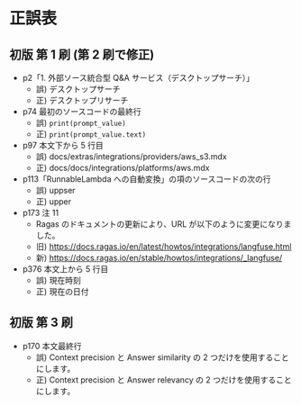 # 正誤表

## 初版 第 1 刷 (第 2 刷で修正)

- p2「1. 外部ソース統合型 Q&A サービス（デスクトップサーチ）」
  - 誤) デスクトップサーチ
  - 正) デスクトップリサーチ
- p74 最初のソースコードの最終行
  - 誤) `print(prompt_value)`
  - 正) `print(prompt_value.text)`
- p97 本文下から 5 行目
  - 誤) docs/extras/integrations/providers/aws_s3.mdx
  - 正) docs/docs/integrations/platforms/aws.mdx
- p113「RunnableLambda への自動変換」の項のソースコードの次の行
  - 誤) uppser
  - 正) upper
- p173 注 11
  - Ragas のドキュメントの更新により、URL が以下のように変更になりました。
  - 旧) https://docs.ragas.io/en/latest/howtos/integrations/langfuse.html
  - 新) https://docs.ragas.io/en/stable/howtos/integrations/_langfuse/
- p376 本文上から 5 行目
  - 誤) 現在時刻
  - 正) 現在の日付

## 初版 第 3 刷

- p170 本文最終行
  - 誤) Context precision と Answer similarity の 2 つだけを使用することにします。
  - 正) Context precision と Answer relevancy の 2 つだけを使用することにします。
